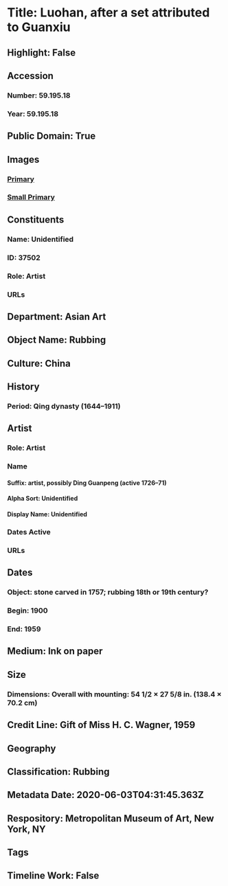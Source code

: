 # Title: Luohan, after a set attributed to Guanxiu
## Highlight: False
## Accession
### Number: 59.195.18
### Year: 59.195.18
## Public Domain: True
## Images
### [Primary](https://images.metmuseum.org/CRDImages/as/original/DP-18070-018.jpg)
### [Small Primary](https://images.metmuseum.org/CRDImages/as/web-large/DP-18070-018.jpg)
## Constituents
### Name: Unidentified
### ID: 37502
### Role: Artist
### URLs
## Department: Asian Art
## Object Name: Rubbing
## Culture: China
## History
### Period: Qing dynasty (1644–1911)
## Artist
### Role: Artist
### Name
#### Suffix: artist, possibly Ding Guanpeng (active 1726–71)
#### Alpha Sort: Unidentified
#### Display Name: Unidentified
### Dates Active
### URLs
## Dates
### Object: stone carved in 1757; rubbing 18th or 19th century?
### Begin: 1900
### End: 1959
## Medium: Ink on paper
## Size
### Dimensions: Overall with mounting: 54 1/2 × 27 5/8 in. (138.4 × 70.2 cm)
## Credit Line: Gift of Miss H. C. Wagner, 1959
## Geography
## Classification: Rubbing
## Metadata Date: 2020-06-03T04:31:45.363Z
## Respository: Metropolitan Museum of Art, New York, NY
## Tags
## Timeline Work: False